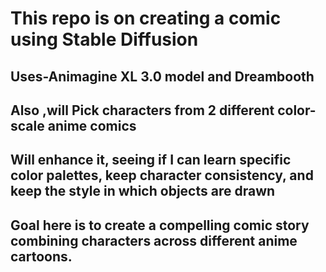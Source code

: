 # This repo is on creating a comic using Stable Diffusion

## Uses-Animagine XL 3.0 model and Dreambooth

## Also ,will Pick characters from 2 different color-scale anime comics

## Will enhance it, seeing if I can learn specific color palettes, keep character consistency, and keep the style in which objects are drawn

## Goal here is to create a compelling comic story combining characters across different anime cartoons.
